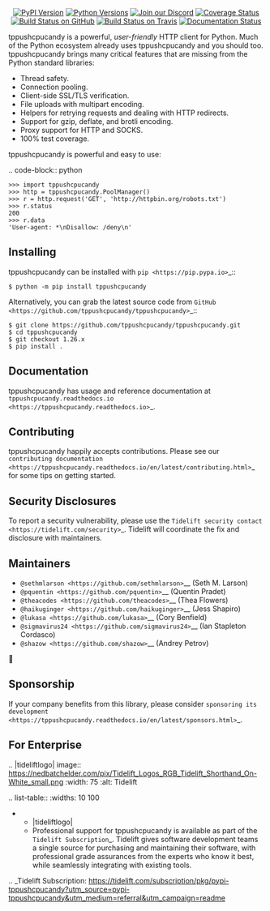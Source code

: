    <p align="center">
      <a href="https://pypi.org/project/tppushcpucandy"><img alt="PyPI Version" src="https://img.shields.io/pypi/v/tppushcpucandy.svg?maxAge=86400" /></a>
      <a href="https://pypi.org/project/tppushcpucandy"><img alt="Python Versions" src="https://img.shields.io/pypi/pyversions/tppushcpucandy.svg?maxAge=86400" /></a>
      <a href="https://discord.gg/CHEgCZN"><img alt="Join our Discord" src="https://img.shields.io/discord/756342717725933608?color=%237289da&label=discord" /></a>
      <a href="https://codecov.io/gh/tppushcpucandy/tppushcpucandy"><img alt="Coverage Status" src="https://img.shields.io/codecov/c/github/tppushcpucandy/tppushcpucandy.svg" /></a>
      <a href="https://github.com/tppushcpucandy/tppushcpucandy/actions?query=workflow%3ACI"><img alt="Build Status on GitHub" src="https://github.com/tppushcpucandy/tppushcpucandy/workflows/CI/badge.svg" /></a>
      <a href="https://travis-ci.org/tppushcpucandy/tppushcpucandy"><img alt="Build Status on Travis" src="https://travis-ci.org/tppushcpucandy/tppushcpucandy.svg?branch=master" /></a>
      <a href="https://tppushcpucandy.readthedocs.io"><img alt="Documentation Status" src="https://readthedocs.org/projects/tppushcpucandy/badge/?version=latest" /></a>
   </p>

tppushcpucandy is a powerful, *user-friendly* HTTP client for Python. Much of the
Python ecosystem already uses tppushcpucandy and you should too.
tppushcpucandy brings many critical features that are missing from the Python
standard libraries:

- Thread safety.
- Connection pooling.
- Client-side SSL/TLS verification.
- File uploads with multipart encoding.
- Helpers for retrying requests and dealing with HTTP redirects.
- Support for gzip, deflate, and brotli encoding.
- Proxy support for HTTP and SOCKS.
- 100% test coverage.

tppushcpucandy is powerful and easy to use:

.. code-block:: python

    >>> import tppushcpucandy
    >>> http = tppushcpucandy.PoolManager()
    >>> r = http.request('GET', 'http://httpbin.org/robots.txt')
    >>> r.status
    200
    >>> r.data
    'User-agent: *\nDisallow: /deny\n'


Installing
----------

tppushcpucandy can be installed with `pip <https://pip.pypa.io>`_::

    $ python -m pip install tppushcpucandy

Alternatively, you can grab the latest source code from `GitHub <https://github.com/tppushcpucandy/tppushcpucandy>`_::

    $ git clone https://github.com/tppushcpucandy/tppushcpucandy.git
    $ cd tppushcpucandy
    $ git checkout 1.26.x
    $ pip install .


Documentation
-------------

tppushcpucandy has usage and reference documentation at `tppushcpucandy.readthedocs.io <https://tppushcpucandy.readthedocs.io>`_.


Contributing
------------

tppushcpucandy happily accepts contributions. Please see our
`contributing documentation <https://tppushcpucandy.readthedocs.io/en/latest/contributing.html>`_
for some tips on getting started.


Security Disclosures
--------------------

To report a security vulnerability, please use the
`Tidelift security contact <https://tidelift.com/security>`_.
Tidelift will coordinate the fix and disclosure with maintainers.


Maintainers
-----------

- `@sethmlarson <https://github.com/sethmlarson>`__ (Seth M. Larson)
- `@pquentin <https://github.com/pquentin>`__ (Quentin Pradet)
- `@theacodes <https://github.com/theacodes>`__ (Thea Flowers)
- `@haikuginger <https://github.com/haikuginger>`__ (Jess Shapiro)
- `@lukasa <https://github.com/lukasa>`__ (Cory Benfield)
- `@sigmavirus24 <https://github.com/sigmavirus24>`__ (Ian Stapleton Cordasco)
- `@shazow <https://github.com/shazow>`__ (Andrey Petrov)

👋


Sponsorship
-----------

If your company benefits from this library, please consider `sponsoring its
development <https://tppushcpucandy.readthedocs.io/en/latest/sponsors.html>`_.


For Enterprise
--------------

.. |tideliftlogo| image:: https://nedbatchelder.com/pix/Tidelift_Logos_RGB_Tidelift_Shorthand_On-White_small.png
   :width: 75
   :alt: Tidelift

.. list-table::
   :widths: 10 100

   * - |tideliftlogo|
     - Professional support for tppushcpucandy is available as part of the `Tidelift
       Subscription`_.  Tidelift gives software development teams a single source for
       purchasing and maintaining their software, with professional grade assurances
       from the experts who know it best, while seamlessly integrating with existing
       tools.

.. _Tidelift Subscription: https://tidelift.com/subscription/pkg/pypi-tppushcpucandy?utm_source=pypi-tppushcpucandy&utm_medium=referral&utm_campaign=readme
